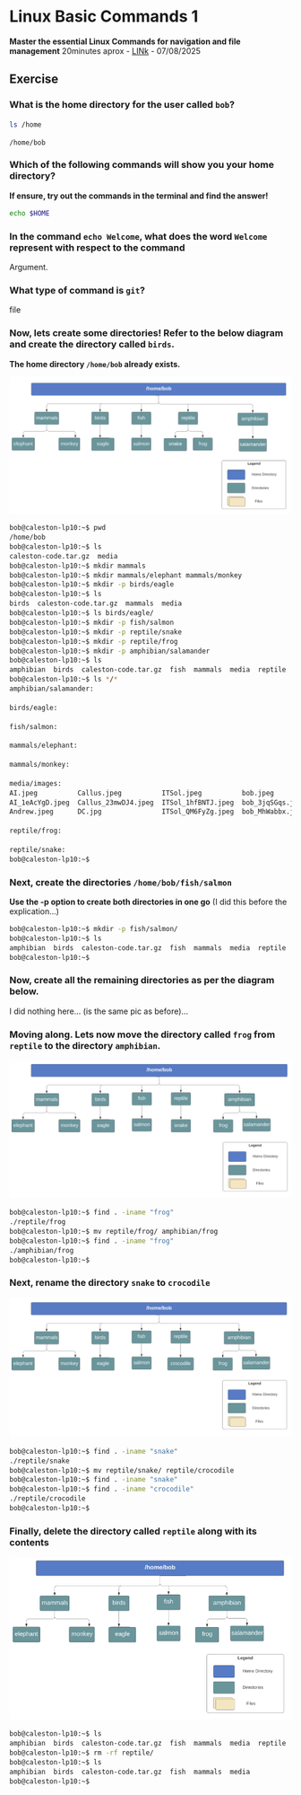 # Linux Basic Commands 1
**Master the essential Linux Commands for navigation and file management**
20minutes aprox - [LINk](https://studio.kodekloud.com/labs/linux/linux-commands-1) - 07/08/2025

## Exercise
### What is the home directory for the user called `bob`?
```bash
ls /home
```
`/home/bob`

### Which of the following commands will show you your home directory?
**If ensure, try out the commands in the terminal and find the answer!**
```bash
echo $HOME
```

### In the command `echo Welcome`, what does the word `Welcome` represent with respect to the command
Argument.

### What type of command is `git`?
file

### Now, lets create some directories! Refer to the below diagram and create the directory called `birds`.
**The home directory `/home/bob` already exists.**

![caleston_dir1](caleston_dir1.png)

```bash
bob@caleston-lp10:~$ pwd
/home/bob
bob@caleston-lp10:~$ ls
caleston-code.tar.gz  media
bob@caleston-lp10:~$ mkdir mammals
bob@caleston-lp10:~$ mkdir mammals/elephant mammals/monkey 
bob@caleston-lp10:~$ mkdir -p birds/eagle
bob@caleston-lp10:~$ ls
birds  caleston-code.tar.gz  mammals  media
bob@caleston-lp10:~$ ls birds/eagle/
bob@caleston-lp10:~$ mkdir -p fish/salmon
bob@caleston-lp10:~$ mkdir -p reptile/snake
bob@caleston-lp10:~$ mkdir -p reptile/frog 
bob@caleston-lp10:~$ mkdir -p amphibian/salamander
bob@caleston-lp10:~$ ls
amphibian  birds  caleston-code.tar.gz  fish  mammals  media  reptile
bob@caleston-lp10:~$ ls */*
amphibian/salamander:

birds/eagle:

fish/salmon:

mammals/elephant:

mammals/monkey:

media/images:
AI.jpeg          Callus.jpeg          ITSol.jpeg          bob.jpeg          bob_mrVjbWI.jpeg   cloud_khN0g6f.jpg
AI_1eAcYgD.jpeg  Callus_23mwDJ4.jpeg  ITSol_1hfBNTJ.jpeg  bob_3jqSGqs.jpeg  cloud.jpg          dave.jpeg
Andrew.jpeg      DC.jpg               ITSol_QM6FyZg.jpeg  bob_MhWabbx.jpeg  cloud_EupHr5p.jpg

reptile/frog:

reptile/snake:
bob@caleston-lp10:~$ 
```

### Next, create the directories `/home/bob/fish/salmon`
**Use the -p option to create both directories in one go**
(I did this before the explication...)
```bash
bob@caleston-lp10:~$ mkdir -p fish/salmon/
bob@caleston-lp10:~$ ls
amphibian  birds  caleston-code.tar.gz  fish  mammals  media  reptile
bob@caleston-lp10:~$ 
```
### Now, create all the remaining directories as per the diagram below.
I did nothing here... (is the same pic as before)...
### Moving along. Lets now move the directory called `frog` from `reptile` to the directory `amphibian`.
![caleston_dir2](caleston_dir2.png)
```bash
bob@caleston-lp10:~$ find . -iname "frog"
./reptile/frog
bob@caleston-lp10:~$ mv reptile/frog/ amphibian/frog
bob@caleston-lp10:~$ find . -iname "frog"
./amphibian/frog
bob@caleston-lp10:~$ 
```
### Next, rename the directory `snake` to `crocodile`
![caleston_dir3](caleston_dir3.png)
```bash
bob@caleston-lp10:~$ find . -iname "snake"
./reptile/snake
bob@caleston-lp10:~$ mv reptile/snake/ reptile/crocodile
bob@caleston-lp10:~$ find . -iname "snake"
bob@caleston-lp10:~$ find . -iname "crocodile"
./reptile/crocodile
bob@caleston-lp10:~$ 
```
### Finally, delete the directory called `reptile` along with its contents
![caleston_dir4](caleston_dir4.png)
```bash
bob@caleston-lp10:~$ ls
amphibian  birds  caleston-code.tar.gz  fish  mammals  media  reptile
bob@caleston-lp10:~$ rm -rf reptile/
bob@caleston-lp10:~$ ls
amphibian  birds  caleston-code.tar.gz  fish  mammals  media
bob@caleston-lp10:~$ 
```

